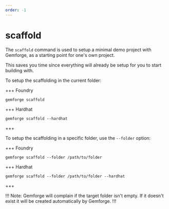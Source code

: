 ```yaml
---
order: -1
---
```


# scaffold

The `scaffold` command is used to setup a minimal demo project with Gemforge, as a starting point for one's own project. 

This saves you time since everything will already be setup for you to start building with.

To setup the scaffolding in the current folder:

+++ Foundry
```shell
gemforge scaffold 
```
+++ Hardhat
```shell
gemforge scaffold --hardhat
```
+++

To setup the scaffolding in a specific folder, use the `--folder` option:

+++ Foundry
```shell
gemforge scaffold --folder /path/to/folder
```
+++ Hardhat
```shell
gemforge scaffold --folder /path/to/folder --hardhat
```
+++


!!!
Note: Gemforge will complain if the target folder isn't empty. If it doesn't exist it will be created automatically by Gemforge.
!!!
